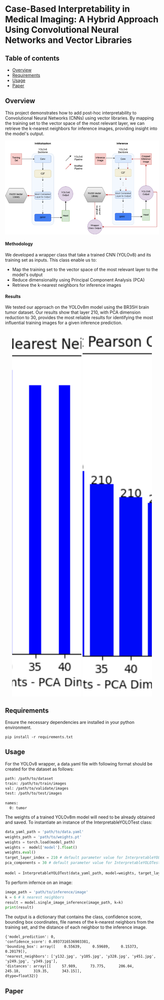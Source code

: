 # Case-Based Interpretability in Medical Imaging: A Hybrid Approach Using Convolutional Neural Networks and Vector Libraries 

## Table of contents
* [Overview](#overview)
* [Requirements](#requirements)
* [Usage](#usage)
* [Paper](#Paper)

## Overview
This project demonstrates how to add post-hoc interpretability to Convolutional Neural Networks (CNNs) using vector libraries. By mapping the training set to the vector space of the most relevant layer, we can retrieve the k-nearest neighbors for inference images, providing insight into the model's output.

<p align="center">
   <img src="https://raw.githubusercontent.com/ajbax-cmd/Interpretable-Brain-Tumor-Detection/master/images_and_graphs/InterpretablePipeline.drawio.png" /
</p>

#### Methodology
We developed a wrapper class that take a trained CNN (YOLOv8) and its training set as inputs. This class enable us to:
* Map the training set to the vector space of the most relevant layer to the model's output
* Reduce dimensionality using Principal Component Analysis (PCA)
* Retrieve the k-nearest neighbors for inference images
#### Results
We tested our approach on the YOLOv8m model using the BR35H brain tumor dataset. Our results show that layer 210, with PCA dimension reduction to 30, provides the most reliable results for identifying the most influential training images for a given inference prediction.

<p align="center">
  <img src="https://raw.githubusercontent.com/ajbax-cmd/Interpretable-Brain-Tumor-Detection/master/images_and_graphs/Duplicate_Nearest_Neighbors.png" width="45%" style="height: 30vh; object-fit: cover;" />
  <img src="https://raw.githubusercontent.com/ajbax-cmd/Interpretable-Brain-Tumor-Detection/master/images_and_graphs/YOLOv8_Layer_Pearson.png" width="45%" style="height: 30vh; object-fit: cover;" />
</p>


## Requirements
Ensure the necessary dependencies are installed in your python environment.
```
pip install -r requirements.txt
```
## Usage
For the YOLOv8 wrapper, a data.yaml file with following format should be created for the dataset as follows:
```
path: /path/to/dataset
train: /path/to/train/images
val: /path/to/validate/images
test: /path/to/test/images

names:
  0: tumor
```
The weights of a trained YOLOv8m model will need to be already obtained and saved. To instantiate an instance of the InterpretableYOLOTest class:
```python
data_yaml_path = 'path/to/data.yaml'
weights_path = 'path/to/weights.pt'
weights = torch.load(model_path)
weights =  model['model'].float()
weights.eval() 
target_layer_index = 210 # default parameter value for InterpretableYOLOTest
pca_components = 30 # default parameter value for InterpretableYOLOTest

model = InterpretableYOLOTest(data_yaml_path, model=weights, target_layer_index=target_layer_index, pca_components=pca_components)
```
To perform infernce on an image:
```python
image_path = 'path/to/inference/image'
k = 6 # k nearest neighbors
result = model.single_image_inference(image_path, k=k)
print(result)
```
The output is a dictionary that contains the class, confidence score, bounding box coordinates, file names of the k-nearest neighbors from the training set, and the distance of each neighbor to the inference image.
```
{'model_prediction': 0,
'confidence_score': 0.8937316536903381,
'bounding_box': array([    0.55639,     0.59689,     0.15373,     0.20179]),
'nearest_neighbors': ['y132.jpg', 'y105.jpg', 'y328.jpg', 'y451.jpg', 'y249.jpg', 'y349.jpg'],
'distances': array([[     57.989,      73.775,      206.04,      245.18,      319.35,      343.15]],
dtype=float32)}
```

## Paper


